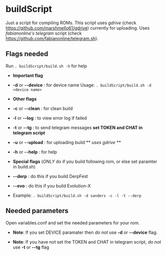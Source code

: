 # buildScript
Just a script for compiling ROMs.
This script uses *gdrive* (check https://github.com/marshmello61/gdrive) currently for uploading.
Uses *fabianonline's telegram* script (check https://github.com/fabianonline/telegram.sh).

## Flags needed
Run ```. buildScript/build.sh -h``` for help

* **Important flag**
* **-d** or **--device** <device name> :    for device name
   Usage: ```. buildScript/build.sh -d <device name>```
   
* **Other flags**
* **-c** or **--clean**        :            for clean build
* **-l** or **--log**          :            to view error log if failed
* **-t** or **--tg**           :            to send telegram messages **set TOKEN and CHAT in telegram script**
* **-u** or **--upload**       :            for uploading build ** *uses gdrive* **
* **-h** or **--help**         :            for help

* **Special flags** (*ONLY* do if you build following rom, or else set paramter in build.sh)
* **--derp**                   :            do this if you build DerpFest
* **--evo**                    :            do this if you build Evolution-X

* Example: ```. buildScript/build.sh -d sanders -c -l -t --derp```

## Needed parameters
Open variables.conf and set the needed parameters for your rom.
* **Note**: If you set DEVICE paramater then *do not* use **-d** or **--device** flag.

* **Note**: If you have not set the TOKEN and CHAT in telegram script,
    *do not* use **-t** or **--tg** flag
